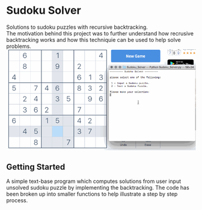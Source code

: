 # Sudoku Solver

Solutions to sudoku puzzles with recursive backtracking.
<br />
The motivation behind this project was to further understand how recrusive backtracking works and how this techniquie can be used to help solve problems. 
<br/>
<img src= "https://github.com/karlduggan/Sudoku_Solver/blob/master/demo.gif">
## Getting Started

A simple text-base program which computes solutions from user input unsolved sudoku puzzle by implementing the backtracking. The code has been broken up into smaller functions to help illustrate a step by step process.


